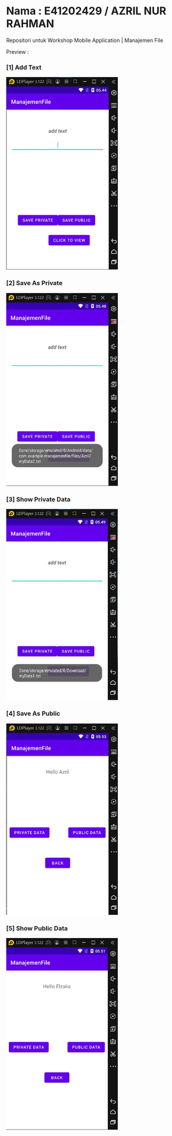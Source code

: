 # Nama : E41202429 / AZRIL NUR RAHMAN
 Repositori untuk Workshop Mobile Application | Manajemen File
 
 Preview :

<h3>[1] Add Text </h3>
<img src="images/1.jpg" width="300">

<h3>[2] Save As Private</h3>
<img src="images/2.jpg" width="300">

<h3>[3] Show Private Data </h3>
<img src="images/3.jpg" width="300">

<h3>[4] Save As Public </h3>
<img src="images/4.jpg" width="300">

<h3>[5] Show Public Data </h3>
<img src="images/5.jpg" width="300">
